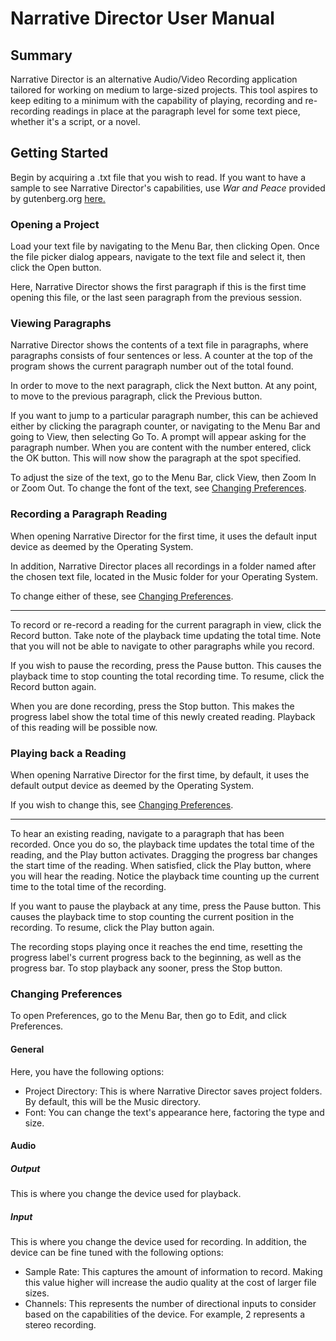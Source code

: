 # Narrative Director User Manual

## Summary
Narrative Director is an alternative Audio/Video Recording application tailored
for working on medium to large-sized projects. This tool aspires to keep editing
to a minimum with the capability of playing, recording and re-recording readings
in place at the paragraph level for some text piece, whether it's a script, or a
novel.

## Getting Started
Begin by acquiring a .txt file that you wish to read. If you want to have a
sample to see Narrative Director's capabilities, use *War and Peace* provided by
gutenberg.org [here.](https://www.gutenberg.org/files/2600/2600-0.txt)

### Opening a Project
Load your text file by navigating to the Menu Bar, then clicking Open. Once the
file picker dialog appears, navigate to the text file and select it, then click
the Open button.

Here, Narrative Director shows the first paragraph if this is the first time
opening this file, or the last seen paragraph from the previous session.

### Viewing Paragraphs
Narrative Director shows the contents of a text file in paragraphs, where
paragraphs consists of four sentences or less. A counter at the top of the
program shows the current paragraph number out of the total found.

In order to move to the next paragraph, click the Next button. At any point, 
to move to the previous paragraph, click the Previous button.

If you want to jump to a particular paragraph number, this can be achieved
either by clicking the paragraph counter, or navigating to the Menu Bar and
going to View, then selecting Go To. A prompt will appear asking for the
paragraph number. When you are content with the number entered, click the
OK button. This will now show the paragraph at the spot specified.

To adjust the size of the text, go to the Menu Bar, click View, then
Zoom In or Zoom Out. To change the font of the text, see 
[Changing Preferences](#changing-preferences).

### Recording a Paragraph Reading
When opening Narrative Director for the first time, it uses the default input
device as deemed by the Operating System.

In addition, Narrative Director places all recordings in a folder named after the
chosen text file, located in the Music folder for your Operating System.

To change either of these, see [Changing Preferences](#changing-preferences).

-----------

To record or re-record a reading for the current paragraph in view, click the 
Record button. Take note of the playback time updating the total time. Note that you
will not be able to navigate to other paragraphs while you record.

If you wish to pause the recording, press the Pause button. This causes the
playback time to stop counting the total recording time. To resume, click the
Record button again.

When you are done recording, press the Stop button. This makes the progress
label show the total time of this newly created reading. Playback of this reading
will be possible now.

### Playing back a Reading
When opening Narrative Director for the first time, by default, it uses the
default output device as deemed by the Operating System.

If you wish to change this, see [Changing Preferences](#changing-preferences).

-----------

To hear an existing reading, navigate to a paragraph that has been recorded.
Once you do so, the playback time updates the total time of the reading, and
the Play button activates. Dragging the progress bar changes the start time of 
the reading. When satisfied, click the Play button, where you will hear the
reading. Notice the playback time counting up the current time to the total
time of the recording.

If you want to pause the playback at any time, press the Pause button. This
causes the playback time to stop counting the current position in the recording.
To resume, click the Play button again.

The recording stops playing once it reaches the end time, resetting the progress
label's current progress back to the beginning, as well as the progress bar. To
stop playback any sooner, press the Stop button.

### Changing Preferences
To open Preferences, go to the Menu Bar, then go to Edit, and click Preferences.

#### General
Here, you have the following options:

- Project Directory: This is where Narrative Director saves project folders. By
default, this will be the Music directory.
- Font: You can change the text's appearance here, factoring the type and size.

#### Audio
##### Output
This is where you change the device used for playback.

##### Input
This is where you change the device used for recording. In addition, the device
can be fine tuned with the following options:

- Sample Rate: This captures the amount of information to record. Making this
value higher will increase the audio quality at the cost of larger file sizes.
- Channels: This represents the number of directional inputs to consider based
on the capabilities of the device. For example, 2 represents a stereo recording.
